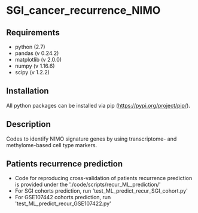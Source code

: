 # SGI_cancer_recurrence_NIMO
## Requirements
- python (2.7)
- pandas (v 0.24.2)
- matplotlib (v 2.0.0)
- numpy (v 1.16.6)
- scipy (v 1.2.2)

## Installation
All python packages can be installed via pip (https://pypi.org/project/pip/).

## Description
Codes to identify NIMO signature genes by using transcriptome- and methylome-based cell type markers.

## Patients recurrence prediction
- Code for reproducing cross-validation of patients recurrence prediction is provided under the './code/scripts/recur_ML_prediction/'
- For SGI cohorts prediction, run 'test_ML_predict_recur_SGI_cohort.py'
- For GSE107442 cohorts prediction, run 'test_ML_predict_recur_GSE107422.py'
